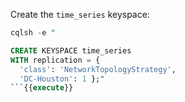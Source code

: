 Create the `time_series` keyspace:
```sql
cqlsh -e "

CREATE KEYSPACE time_series
WITH replication = {
  'class': 'NetworkTopologyStrategy', 
  'DC-Houston': 1 };"
```{{execute}}

